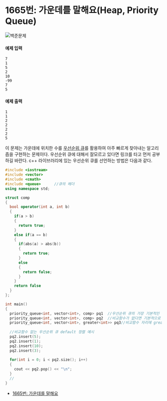 # 1665번: 가운데를 말해요(Heap, Priority Queue)
![백준문제](https://user-images.githubusercontent.com/119858743/212958054-9969a487-bcf8-46c7-b670-f8e7b3c20052.PNG)

#### 예제 입력
```
7
1
5
2
10
-99
7
5
```

#### 예제 출력
```
1
1
2
2
2
2
5
```

이 문제는 가운데에 위치한 수를 [우선순위 큐]()를 활용하여 아주 빠르게 찾아내는 알고리즘을 구현하는 문제이다. 우선순위 큐에 대해서 잘모르고 있다면 링크를 타고 먼저 공부하길 바란다. c++ 라이브러리에 있는 우선순위 큐를 선언하는 방법은 다음과 같다.
```cpp
#include <iostream>
#include <vector>
#include <cmath>
#include <queue>      //큐의 헤더
using namespace std;

struct comp
{
  bool operator(int a, int b)
  {
    if(a > b)
    {
      return true;
    }
    else if(a == b)
    {
      if(abs(a) > abs(b))
      {
        return true;
      }
      else
      {
        return false;
      }
    }
    return false
  }
};

int main()
{
  priority_queue<int, vector<int>, comp> pq1  //우선순위 큐의 가장 기본적인 선언방식 priority_queue<자료형, 컨테이너, 비교함수> 변수명
  priority_queue<int, vector<int>, comp> pq2  //비교함수가 없다면 기본적으로 오름차순으로 정렬
  priority_queue<int, vector<int>, greater<int>> pq3//비교함수 자리에 greater<int>입력하면 내림차순으로 정렬
  
  //비교함수 없는 우선순위 큐 default 정렬 예시
  pq2.insert(5);
  pq2.insert(1);
  pq2.insert(10);
  pq2.insert(3);
  
  for(int i = 0; i < pq2.size(); i++)
  {
    cout << pq2.pop() << "\n";
  }
  //
}
```

* [1665번: 가운데를 말해요](https://www.acmicpc.net/problem/1655)

